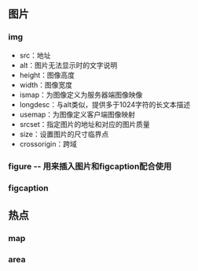 ## 图片

### img

* src：地址
* alt：图片无法显示时的文字说明
* height：图像高度
* width：图像宽度
* ismap：为图像定义为服务器端图像映像
* longdesc：与alt类似，提供多于1024字符的长文本描述
* usemap：为图像定义客户端图像映射
* srcset：指定图片的地址和对应的图片质量
* size：设置图片的尺寸临界点
* crossorigin：跨域

### figure -- 用来插入图片和figcaption配合使用

### figcaption

## 热点

### map

### area



